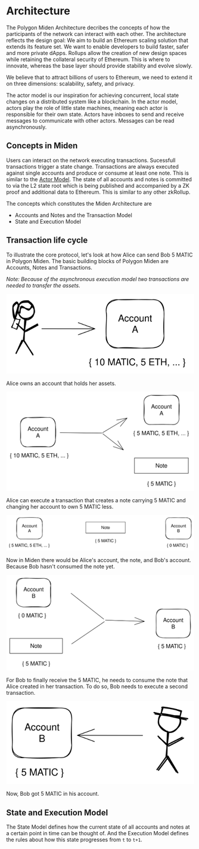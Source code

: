 # Architecture
The Polygon Miden Architecture decribes the concepts of how the participants of the network can interact with each other. The architecture reflects the design goal: We aim to build an Ethereum scaling solution that extends its feature set. We want to enable developers to build faster, safer and more private dApps. Rollups allow the creation of new design spaces while retaining the collateral security of Ethereum. This is where to innovate, whereas the base layer should provide stability and evolve slowly.

We believe that to attract billions of users to Ethereum, we need to extend it on three dimensions: scalability, safety, and privacy. 

The actor model is our inspiration for achieving concurrent, local state changes on a distributed system like a blockchain. In the actor model, actors play the role of little state machines, meaning each actor is responsible for their own state. Actors have inboxes to send and receive messages to communicate with other actors. Messages can be read asynchronously.

## Concepts in Miden
Users can interact on the network executing transactions. Sucessfull transactions trigger a state change. Transactions are always executed against single accounts and produce or consume at least one note. This is similar to the [Actor Model](https://en.wikipedia.org/wiki/Actor_model). The state of all accounts and notes is committed to via the L2 state root which is being published and accompanied by a ZK proof and additional data to Ethereum. This is similar to any other zkRollup. 

The concepts which constitutes the Miden Architecture are 

* Accounts and Notes and the Transaction Model
* State and Execution Model

## Transaction life cycle 
To illustrate the core protocol, let's look at how Alice can send Bob 5 MATIC in Polygon Miden. The basic building blocks of Polygon Miden are Accounts, Notes and Transactions. 

_Note: Because of the asynchronous execution model two transactions are needed to transfer the assets._

<p align="center">
    <img src="./diagrams/architecture/transaction_lifecycle/Account_Alice_1.svg">
</p>

Alice owns an account that holds her assets.

<p align="center">
    <img src="./diagrams/architecture/transaction_lifecycle/Transaction_1.svg">
</p>

Alice can execute a transaction that creates a note carrying 5 MATIC and changing her account to own 5 MATIC less.

<p align="center">
    <img src="./diagrams/architecture/transaction_lifecycle/Account_Note_Account.svg">
</p>

Now in Miden there would be Alice's account, the note, and Bob's account. Because Bob hasn't consumed the note yet.

<p align="center">
    <img src="./diagrams/architecture/transaction_lifecycle/Transaction_2.svg">
</p>

For Bob to finally receive the 5 MATIC, he needs to consume the note that Alice created in her transaction. To do so, Bob needs to execute a second transaction.

<p align="center">
    <img src="./diagrams/architecture/transaction_lifecycle/Account_Bob_1.svg">
</p>

Now, Bob got 5 MATIC in his account. 

## State and Execution Model
The State Model defines how the current state of all accounts and notes at a certain point in time can be thought of. And the Execution Model defines the rules about how this state progresses from `t` to `t+1`.
